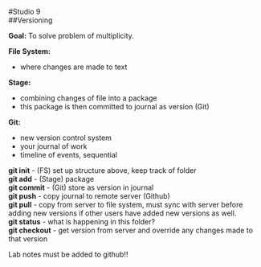 #Studio 9  
##Versioning  

**Goal:** To solve problem of multiplicity.  

**File System:**  

- where changes are made to text
 

**Stage:**  

- combining changes of file into a package
- this package is then committed to journal as version (Git)  

**Git:**  

- new version control system
- your journal of work  
- timeline of events, sequential  

**git init** - (FS) set up structure above, keep track of folder  
**git add** - (Stage) package  
**git commit** - (Git) store as version in journal  
**git push** - copy journal to remote server (Github)  
**git pull** - copy from server to file system, must sync with server before adding new versions if other users have added new versions as well.  
**git status** - what is happening in this folder?  
**git checkout** - get version from server and override any changes made to that version  

Lab notes must be added to github!!

